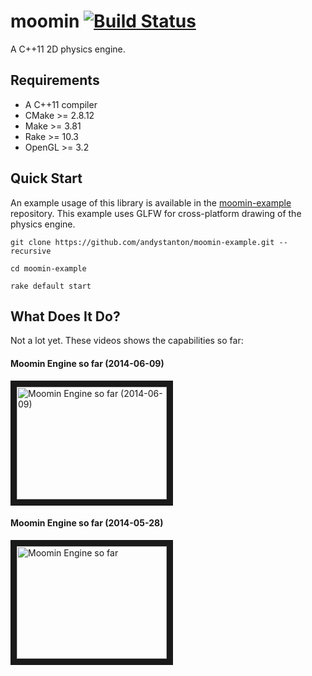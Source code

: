 # moomin [![Build Status](https://travis-ci.org/andystanton/moomin.svg?branch=master)](https://travis-ci.org/andystanton/moomin)

A C++11 2D physics engine.

## Requirements

 * A C++11 compiler
 * CMake >= 2.8.12
 * Make >= 3.81
 * Rake >= 10.3
 * OpenGL >= 3.2

## Quick Start

An example usage of this library is available in the [moomin-example](https://github.com/andystanton/moomin-example) repository. This example uses GLFW for cross-platform drawing of the physics engine.

```
git clone https://github.com/andystanton/moomin-example.git --recursive

cd moomin-example

rake default start
```

## What Does It Do?

Not a lot yet. These videos shows the capabilities so far:


#### Moomin Engine so far (2014-06-09)

<a href="http://www.youtube.com/watch?feature=player_embedded&v=Lva0JZ2-lNc
" target="_blank"><img src="http://img.youtube.com/vi/Lva0JZ2-lNc/0.jpg" 
alt="Moomin Engine so far (2014-06-09)" width="240" height="180" border="10" /></a>

#### Moomin Engine so far (2014-05-28)

<a href="http://www.youtube.com/watch?feature=player_embedded&v=82Du56i1rY0
" target="_blank"><img src="http://img.youtube.com/vi/82Du56i1rY0/0.jpg" 
alt="Moomin Engine so far" width="240" height="180" border="10" /></a>


